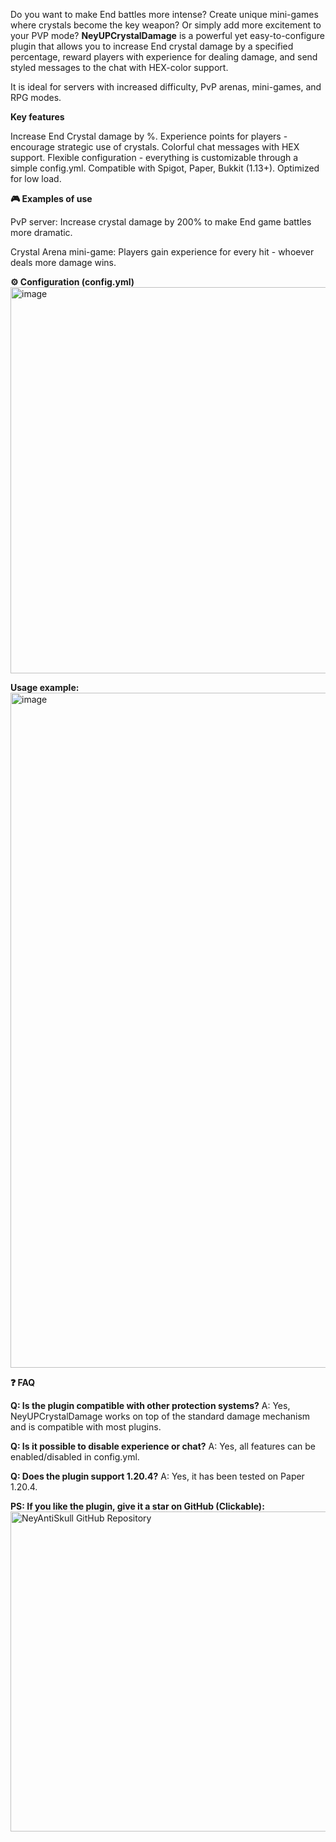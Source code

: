 Do you want to make End battles more intense? Create unique mini-games where crystals become the key weapon? Or simply add more excitement to your PVP mode? **NeyUPCrystalDamage** is a powerful yet easy-to-configure plugin that allows you to increase End crystal damage by a specified percentage, reward players with experience for dealing damage, and send styled messages to the chat with HEX-color support.

It is ideal for servers with increased difficulty, PvP arenas, mini-games, and RPG modes.

**Key features​**

Increase End Crystal damage by %.
Experience points for players - encourage strategic use of crystals.
Colorful chat messages with HEX support.
Flexible configuration - everything is customizable through a simple config.yml.
Compatible with Spigot, Paper, Bukkit (1.13+).
Optimized for low load.

**🎮 Examples of use​**

PvP server: Increase crystal damage by 200% to make End game battles more dramatic.

Crystal Arena mini-game: Players gain experience for every hit - whoever deals more damage wins.

**⚙️ Configuration (config.yml)​**
<img width="844" height="618" alt="image" src="https://github.com/user-attachments/assets/9db269f5-bd2e-473e-95ab-90346979d890" />

**Usage example:**
<img width="1920" height="1080" alt="image" src="https://github.com/user-attachments/assets/8be00c60-1190-48a9-9a68-7005b968545c" />

**❓ FAQ**

**Q: Is the plugin compatible with other protection systems?**
A: Yes, NeyUPCrystalDamage works on top of the standard damage mechanism and is compatible with most plugins.

**Q: Is it possible to disable experience or chat?**
A: Yes, all features can be enabled/disabled in config.yml.

**Q: Does the plugin support 1.20.4?**
A: Yes, it has been tested on Paper 1.20.4.

**PS: If you like the plugin, give it a star on GitHub (Clickable):**
<a href="https://github.com/KirillGrachev/NeyAntiSkull/" target="_blank" rel="noopener noreferrer">
  <img width="768" height="512" alt="NeyAntiSkull GitHub Repository" src="https://github.com/user-attachments/assets/071ca426-f1b4-426d-89b5-c449a31f0c64" />
</a>
